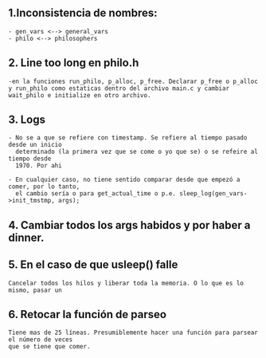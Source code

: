 ## 1.Inconsistencia de nombres:
	- gen_vars <--> general_vars
	- philo <--> philosophers

## 2. Line too long en philo.h
	-en la funciones run_philo, p_alloc, p_free. Declarar p_free o p_alloc y run_philo como estaticas dentro del archivo main.c y cambiar wait_philo e initialize en otro archivo.

## 3. Logs
	- No se a que se refiere con timestamp. Se refiere al tiempo pasado desde un inicio
	  determinado (la primera vez que se come o yo que se) o se refeire al tiempo desde
	  1970. Por ahi

	- En cualquier caso, no tiene sentido comparar desde que empezó a comer, por lo tanto,
	  el cambio sería o para get_actual_time o p.e. sleep_log(gen_vars->init_tmstmp, args);

## 4. Cambiar todos los args habidos y por haber a dinner.

## 5. En el caso de que usleep() falle
	Cancelar todos los hilos y liberar toda la memoria. O lo que es lo mismo, pasar un 


## 6. Retocar la función de parseo
	Tiene mas de 25 líneas. Presumiblemente hacer una función para parsear el número de veces
	que se tiene que comer.